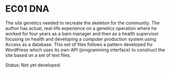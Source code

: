 # EC01 DNA

The site genetics needed to recreate the skeleton for the community. The author has actual, real-life experience on a genetics operation where he worked for four years as a barn manager and then as a health supervisor focusing on health and developing a computer production system using Access as a database. This set of files follows a pattern developed for WordPress which uses its own API (programming interface) to construct the site based on a set of text files.

Status: Not yet developed. 
